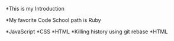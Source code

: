 *This is my Introduction

*My favorite Code School path is Ruby

*JavaScript
*CSS
*HTML
*Killing history using git rebase
*HTML
